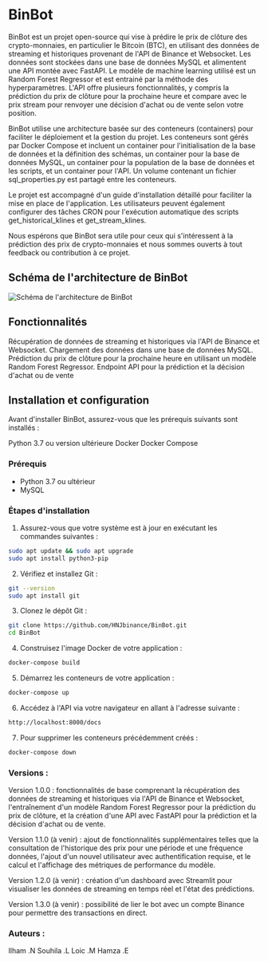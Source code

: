 # BinBot

BinBot est un projet open-source qui vise à prédire le prix de clôture des crypto-monnaies, en particulier le Bitcoin (BTC), en utilisant des données de streaming et historiques provenant de l'API de Binance et Websocket. Les données sont stockées dans une base de données MySQL et alimentent une API montée avec FastAPI. Le modèle de machine learning utilisé est un Random Forest Regressor et est entrainé par la méthode des hyperparamètres. L'API offre plusieurs fonctionnalités, y compris la prédiction du prix de clôture pour la prochaine heure et compare avec le prix stream pour renvoyer une décision d'achat ou de vente selon votre position.

BinBot utilise une architecture basée sur des conteneurs (containers) pour faciliter le déploiement et la gestion du projet. Les conteneurs sont gérés par Docker Compose et incluent un container pour l'initialisation de la base de données et la définition des schémas, un container pour la base de données MySQL, un container pour la population de la base de données et les scripts, et un container pour l'API. Un volume contenant un fichier sql_properties.py est partagé entre les conteneurs.

Le projet est accompagné d'un guide d'installation détaillé pour faciliter la mise en place de l'application. Les utilisateurs peuvent également configurer des tâches CRON pour l'exécution automatique des scripts get_historical_klines et get_stream_klines.

Nous espérons que BinBot sera utile pour ceux qui s'intéressent à la prédiction des prix de crypto-monnaies et nous sommes ouverts à tout feedback ou contribution à ce projet.

## Schéma de l'architecture de BinBot

![Schéma de l'architecture de BinBot](https://raw.githubusercontent.com/HNJbinance/BinBot/main/schema_binbot.png)

## Fonctionnalités

Récupération de données de streaming et historiques via l'API de Binance et Websocket.
Chargement des données dans une base de données MySQL.
Prédiction du prix de clôture pour la prochaine heure en utilisant un modèle Random Forest Regressor.
Endpoint API pour la prédiction et la décision d'achat ou de vente

## Installation et configuration

Avant d'installer BinBot, assurez-vous que les prérequis suivants sont installés :

Python 3.7 ou version ultérieure
Docker
Docker Compose

### Prérequis

- Python 3.7 ou ultérieur
- MySQL

### Étapes d'installation

1. Assurez-vous que votre système est à jour en exécutant les commandes suivantes :

```bash
sudo apt update && sudo apt upgrade
sudo apt install python3-pip
```
2. Vérifiez et installez Git :

```bash
git --version
sudo apt install git
```
3. Clonez le dépôt Git :

```bash
git clone https://github.com/HNJbinance/BinBot.git
cd BinBot
```
4. Construisez l'image Docker de votre application :

```bash
docker-compose build
```
5. Démarrez les conteneurs de votre application :

```bash
docker-compose up
```
6. Accédez à l'API via votre navigateur en allant à l'adresse suivante :

```bash
http://localhost:8000/docs
```
7. Pour supprimer les conteneurs précédemment créés :

```bash
docker-compose down
```

### Versions :

Version 1.0.0 : fonctionnalités de base comprenant la récupération des données de streaming et historiques via l'API de Binance et Websocket, l'entraînement d'un modèle Random Forest Regressor pour la prédiction du prix de clôture, et la création d'une API avec FastAPI pour la prédiction et la décision d'achat ou de vente.

Version 1.1.0 (à venir) : ajout de fonctionnalités supplémentaires telles que la consultation de l'historique des prix pour une période et une fréquence données, l'ajout d'un nouvel utilisateur avec authentification requise, et le calcul et l'affichage des métriques de performance du modèle.

Version 1.2.0 (à venir) : création d'un dashboard avec Streamlit pour visualiser les données de streaming en temps réel et l'état des prédictions.

Version 1.3.0 (à venir) : possibilité de lier le bot avec un compte Binance pour permettre des transactions en direct.



### Auteurs :


Ilham .N
Souhila .L
Loic .M
Hamza .E

